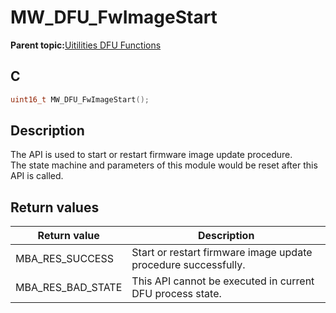 # MW\_DFU\_FwImageStart

**Parent topic:**[Uitilities DFU Functions](GUID-79090506-AD44-4CFA-912A-269FBA1E95FE.md)

## C

```c
uint16_t MW_DFU_FwImageStart();
```

## Description

The API is used to start or restart firmware image update procedure.<br />The state machine and parameters of this module would be reset after this API is called.

## Return values

|Return value|Description|
|------------|-----------|
|MBA\_RES\_SUCCESS|Start or restart firmware image update procedure successfully.|
|MBA\_RES\_BAD\_STATE|This API cannot be executed in current DFU process state.|


